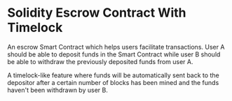 # Solidity Escrow Contract With Timelock 

An escrow Smart Contract which helps users facilitate transactions. 
User A should be able to deposit funds in the Smart Contract while user B should be able to withdraw the previously deposited funds from user A.

A timelock-like feature where funds will be automatically sent back to the depositor after a certain number of blocks has been mined and the funds haven't been withdrawn by user B.
